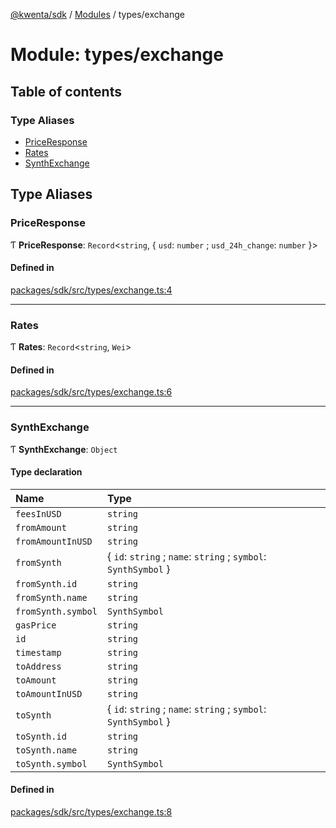 [@kwenta/sdk](../README.md) / [Modules](../modules.md) / types/exchange

# Module: types/exchange

## Table of contents

### Type Aliases

- [PriceResponse](types_exchange.md#priceresponse)
- [Rates](types_exchange.md#rates)
- [SynthExchange](types_exchange.md#synthexchange)

## Type Aliases

### PriceResponse

Ƭ **PriceResponse**: `Record`<`string`, { `usd`: `number` ; `usd_24h_change`: `number`  }\>

#### Defined in

[packages/sdk/src/types/exchange.ts:4](https://github.com/Kwenta/kwenta/blob/616d9e548/packages/sdk/src/types/exchange.ts#L4)

___

### Rates

Ƭ **Rates**: `Record`<`string`, `Wei`\>

#### Defined in

[packages/sdk/src/types/exchange.ts:6](https://github.com/Kwenta/kwenta/blob/616d9e548/packages/sdk/src/types/exchange.ts#L6)

___

### SynthExchange

Ƭ **SynthExchange**: `Object`

#### Type declaration

| Name | Type |
| :------ | :------ |
| `feesInUSD` | `string` |
| `fromAmount` | `string` |
| `fromAmountInUSD` | `string` |
| `fromSynth` | { `id`: `string` ; `name`: `string` ; `symbol`: `SynthSymbol`  } |
| `fromSynth.id` | `string` |
| `fromSynth.name` | `string` |
| `fromSynth.symbol` | `SynthSymbol` |
| `gasPrice` | `string` |
| `id` | `string` |
| `timestamp` | `string` |
| `toAddress` | `string` |
| `toAmount` | `string` |
| `toAmountInUSD` | `string` |
| `toSynth` | { `id`: `string` ; `name`: `string` ; `symbol`: `SynthSymbol`  } |
| `toSynth.id` | `string` |
| `toSynth.name` | `string` |
| `toSynth.symbol` | `SynthSymbol` |

#### Defined in

[packages/sdk/src/types/exchange.ts:8](https://github.com/Kwenta/kwenta/blob/616d9e548/packages/sdk/src/types/exchange.ts#L8)
